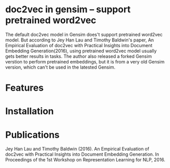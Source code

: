 doc2vec in gensim – support pretrained word2vec
==================================

The default doc2vec model in Gensim does't support pretrained word2vec model. But according to Jey Han Lau and Timothy Baldwin's paper, An Empirical Evaluation of doc2vec with Practical Insights into Document Embedding Generation(2016), using pretrained word2vec model usually gets better results in tasks. The author also released a forked Gensim verstion to perform pretrained embeddings, but it is from a very old Gensim version, which can't be used in the latested Gensim.




Features
=============





Installation
=============






Publications
=============
Jey Han Lau and Timothy Baldwin (2016). An Empirical Evaluation of doc2vec with Practical Insights into Document Embedding Generation. In Proceedings of the 1st Workshop on Representation Learning for NLP, 2016.
